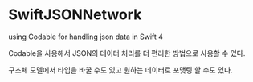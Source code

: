 # SwiftJSONNetwork
using Codable for handling json data in Swift 4

Codable을 사용해서 JSON의 데이터 처리를 더 편리한 방법으로 사용할 수 있다.

구조체 모델에서 타입을 바꿀 수도 있고 원하는 데이터로 포맷팅 할 수도 있다.
